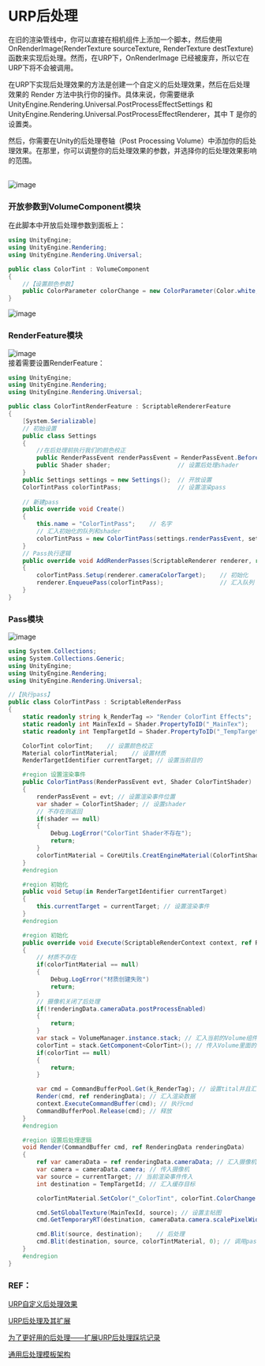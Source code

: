 # URP后处理
在旧的渲染管线中，你可以直接在相机组件上添加一个脚本，然后使用 OnRenderImage(RenderTexture sourceTexture, RenderTexture destTexture) 函数来实现后处理。然而，在URP下，OnRenderImage 已经被废弃，所以它在URP下将不会被调用。

在URP下实现后处理效果的方法是创建一个自定义的后处理效果，然后在后处理效果的 Render 方法中执行你的操作。具体来说，你需要继承 UnityEngine.Rendering.Universal.PostProcessEffectSettings 和 UnityEngine.Rendering.Universal.PostProcessEffectRenderer<T>，其中 T 是你的设置类。

然后，你需要在Unity的后处理卷轴（Post Processing Volume）中添加你的后处理效果。在那里，你可以调整你的后处理效果的参数，并选择你的后处理效果影响的范围。

<br>![image](https://github.com/ThereAreBearsComing/aBookOFtechArt/assets/74708198/774ba7d3-8312-4575-b505-31a4211be2c7)

### 开放参数到VolumeComponent模块
在此脚本中开放后处理参数到面板上：
```C#
using UnityEngine;
using UnityEngine.Rendering;
using UnityEngine.Rendering.Universal;

public class ColorTint : VolumeComponent
{
    //【设置颜色参数】
    public ColorParameter colorChange = new ColorParameter(Color.white, true);              //如果有两个true,则为HDR设置
}
```
![image](https://github.com/ThereAreBearsComing/aBookOFtechArt/assets/74708198/72d811fb-ca12-4b51-bff1-c588d821f4d4)

### RenderFeature模块
![image](https://github.com/ThereAreBearsComing/aBookOFtechArt/assets/74708198/033adf4b-b446-4a28-9955-9a2b0adae67d)
<br>接着需要设置RenderFeature：
```C#
using UnityEngine;
using UnityEngine.Rendering;
using UnityEngine.Rendering.Universal;

public class ColorTintRenderFeature : ScriptableRendererFeature
{
    [System.Serializable]
    // 初始设置
    public class Settings   
    {
        //在后处理前执行我们的颜色校正
        public RenderPassEvent renderPassEvent = RenderPassEvent.BeforeRenderingPostProcessing; 
        public Shader shader;                   // 设置后处理shader
    }
    public Settings settings = new Settings();  // 开放设置
    ColorTintPass colorTintPass;                // 设置渲染pass
    
    // 新建pass
    public override void Create()
    {
        this.name = "ColorTintPass";    // 名字
        // 汇入初始化的队列和shader
        colorTintPass = new ColorTintPass(settings.renderPassEvent, settings.shader);
    }
    // Pass执行逻辑
    public override void AddRenderPasses(ScriptableRenderer renderer, ref RenderingData renderingData)
    {
        colorTintPass.Setup(renderer.cameraColorTarget);    // 初始化
        renderer.EnqueuePass(colorTintPass);                // 汇入队列
    }
}
```

### Pass模块
![image](https://github.com/ThereAreBearsComing/aBookOFtechArt/assets/74708198/dc2fa976-2255-4ccf-acd0-2915ed25fb0e)

```C#
using System.Collections;
using System.Collections.Generic;
using UnityEngine;
using UnityEngine.Rendering;
using UnityEngine.Rendering.Universal;

//【执行pass】
public class ColorTintPass : ScriptableRenderPass
{
    static readonly string k_RenderTag => "Render ColorTint Effects";    //设置tags
    static readonly int MainTexId = Shader.PropertyToID("_MainTex");     //设置主贴图
    static readonly int TempTargetId = Shader.PropertyToID("_TempTargetColorTint");//设置暂存贴图

    ColorTint colorTint;    // 设置颜色校正
    Material colorTintMaterial;    // 设置材质
    RenderTargetIdentifier currentTarget; // 设置当前目的

    #region 设置渲染事件
    public ColorTintPass(RenderPassEvent evt, Shader ColorTintShader)
    {
        renderPassEvent = evt; // 设置渲染事件位置
        var shader = ColorTintShader; // 设置shader
        // 不存在则返回
        if(shader == null)
        {
            Debug.LogError("ColorTint Shader不存在");
            return;
        }
        colorTintMaterial = CoreUtils.CreatEngineMaterial(ColorTintShader); // 创建新材质
    }
    #endregion

    #region 初始化
    public void Setup(in RenderTargetIdentifier currentTarget)
    {
        this.currentTarget = currentTarget; // 设置渲染事件
    }
    #endregion

    #region 初始化
    public override void Execute(ScriptableRenderContext context, ref RenderingData renderingData)
    {
        // 材质不存在
        if(colorTintMaterial == null)
        {
            Debug.LogError("材质创建失败")
            return;
        }
        // 摄像机关闭了后处理
        if(!renderingData.cameraData.postProcessEnabled)
        {
            return;
        }
        var stack = VolumeManager.instance.stack; // 汇入当前的Volume组件的数据
        colorTint = stack.GetComponent<ColorTint>(); // 传入Volume里面的参数
        if(colorTint == null)
        {
            return;
        }

        var cmd = CommandBufferPool.Get(k_RenderTag); // 设置tital并且汇入渲染cmd
        Render(cmd, ref renderingData); // 汇入渲染数据
        context.ExecuteCommandBuffer(cmd); // 执行cmd
        CommandBufferPool.Release(cmd); // 释放
    }
    #endregion

    #region 设置后处理逻辑
    void Render(CommandBuffer cmd, ref RenderingData renderingData)
    {
        ref var cameraData = ref renderingData.cameraData; // 汇入摄像机数据
        var camera = cameraData.camera; // 传入摄像机
        var source = currentTarget; // 当前渲染事件传入
        int destination = TempTargetId; // 汇入缓存目标

        colorTintMaterial.SetColor("_ColorTint", colorTint.ColorChange.value); // 汇入颜色校正

        cmd.SetGlobalTexture(MainTexId, source); // 设置主帖图
        cmd.GetTemporaryRT(destination, cameraData.camera.scalePixelWidth, CameraData.camera.scaledPixelHeight, 0, FilterMode.Trilinear, RenderTextureFormat.Default); // 设置目标贴图

        cmd.Blit(source, destination);    // 后处理
        cmd.Blit(destination, source, colorTintMaterial, 0); // 调用pass
    }
    #endregion
}
```

### REF：
[URP自定义后处理效果](https://1keven1.github.io/2021/04/01/%E3%80%90Unity%E3%80%91URP%E8%87%AA%E5%AE%9A%E4%B9%89%E5%90%8E%E5%A4%84%E7%90%86%E6%95%88%E6%9E%9C/)

[URP后处理及其扩展](https://zhuanlan.zhihu.com/p/414220604)

[为了更好用的后处理——扩展URP后处理踩坑记录](https://www.jianshu.com/p/b9cd6bb4c4aa?ivk_sa=1024320u)

[通用后处理模板架构](https://zhuanlan.zhihu.com/p/550170049?)

